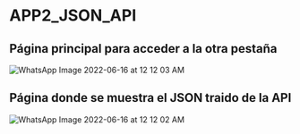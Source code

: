 # APP2_JSON_API
## Página principal para acceder a la otra pestaña
![WhatsApp Image 2022-06-16 at 12 12 03 AM](https://user-images.githubusercontent.com/96128820/173996227-b7d1d57e-4e96-44da-98ea-d4fd917f9935.jpeg)
## Página donde se muestra el JSON traido de la API
![WhatsApp Image 2022-06-16 at 12 12 02 AM](https://user-images.githubusercontent.com/96128820/173996329-05a4eb0a-1a7c-42d6-b561-0571ca80f063.jpeg)
